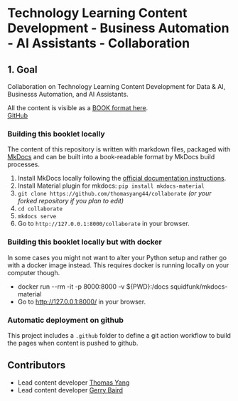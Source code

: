 # Technology Learning Content Development - Business Automation - AI Assistants - Collaboration

## 1. Goal
Collaboration on Technology Learning Content Development for Data & AI, Businesss Automation, and AI Assistants.


All the content is visible as a [BOOK format here](https://thomasyang44.github.io/collaborate/).  
[GitHub](https://github.com/thomasyang44/collaborate)


### Building this booklet locally

The content of this repository is written with markdown files, packaged with [MkDocs](https://www.mkdocs.org/) and can be built into a book-readable format by MkDocs build processes.

1. Install MkDocs locally following the [official documentation instructions](https://www.mkdocs.org/#installation).
1. Install Material plugin for mkdocs:  `pip install mkdocs-material`
2. `git clone https://github.com/thomasyang44/collaborate` _(or your forked repository if you plan to edit)_
3. `cd collaborate`
4. `mkdocs serve`
5. Go to `http://127.0.0.1:8000/collaborate` in your browser.

### Building this booklet locally but with docker

In some cases you might not want to alter your Python setup and rather go with a docker image instead. This requires docker is running locally on your computer though.

* docker run --rm -it -p 8000:8000 -v ${PWD}:/docs squidfunk/mkdocs-material
* Go to http://127.0.0.1:8000/ in your browser.


### Automatic deployment on github

This project includes a `.github` folder to define a git action workflow to build the pages when content is pushed to github.

## Contributors
* Lead content developer [Thomas Yang](https://www.linkedin.com/in/thomasyang44/)
* Lead content developer [Gerry Baird](https://www.linkedin.com/in/gerry-baird-a644524/)

